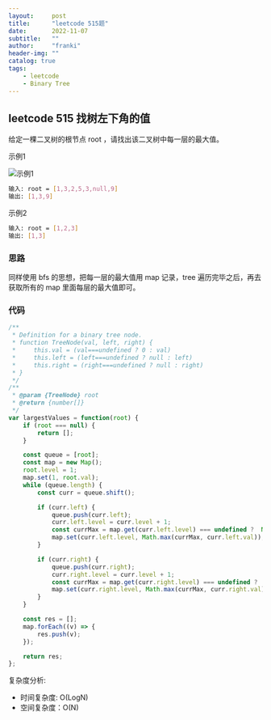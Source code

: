 ```yaml
---
layout:     post
title:      "leetcode 515题"
date:       2022-11-07
subtitle:   ""
author:     "franki"
header-img: ""
catalog: true
tags:
    - leetcode
    - Binary Tree
---
```


## leetcode 515 找树左下角的值

给定一棵二叉树的根节点 root ，请找出该二叉树中每一层的最大值。

示例1

![示例1](https://assets.leetcode.com/uploads/2020/08/21/largest_e1.jpg)

```bash
输入: root = [1,3,2,5,3,null,9]
输出: [1,3,9]
```

示例2

```bash
输入: root = [1,2,3]
输出: [1,3]
```

### 思路

同样使用 bfs 的思想，把每一层的最大值用 map 记录，tree 遍历完毕之后，再去获取所有的 map 里面每层的最大值即可。

### 代码

```js
/**
 * Definition for a binary tree node.
 * function TreeNode(val, left, right) {
 *     this.val = (val===undefined ? 0 : val)
 *     this.left = (left===undefined ? null : left)
 *     this.right = (right===undefined ? null : right)
 * }
 */
/**
 * @param {TreeNode} root
 * @return {number[]}
 */
var largestValues = function(root) {
    if (root === null) {
        return [];
    }

    const queue = [root];
    const map = new Map();
    root.level = 1;
    map.set(1, root.val);
    while (queue.length) {
        const curr = queue.shift();

        if (curr.left) {
            queue.push(curr.left);
            curr.left.level = curr.level + 1;
            const currMax = map.get(curr.left.level) === undefined ?  Number.MIN_SAFE_INTEGER : map.get(curr.left.level);
            map.set(curr.left.level, Math.max(currMax, curr.left.val));
        }

        if (curr.right) {
            queue.push(curr.right);
            curr.right.level = curr.level + 1;
            const currMax = map.get(curr.right.level) === undefined ?  Number.MIN_SAFE_INTEGER : map.get(curr.right.level);
            map.set(curr.right.level, Math.max(currMax, curr.right.val));
        }
    }

    const res = [];
    map.forEach((v) => {
        res.push(v);
    });

    return res;
};
```

复杂度分析:

- 时间复杂度: O(LogN)
- 空间复杂度：O(N)
